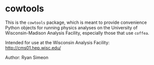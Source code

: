 # cowtools

This is the `cowtools` package, which is meant to provide convenience Python objects for running physics analyses on the University of Wisconsin-Madison
Analysis Facility, especially those that use `coffea`.

Intended for use at the Wisconsin Analysis Facility: http://cms01.hep.wisc.edu/

Author: Ryan Simeon
